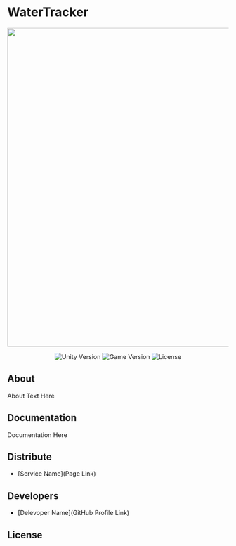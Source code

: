 # WaterTracker
<p align="center">
      <img src="https://downloader.disk.yandex.ru/preview/da489647696d7d190dff0116b9faa4c3d921c75175e7b61a56eeb61a76ef2b00/64199d1e/UVRbpAGnEWAt8cbXkf0q978e7tOAyh2el1qYVXSV82XUPbx3RbdWGXh1sVpNyNnJC_IyioL5qL77nKZ7EdMMNw%3D%3D?uid=0&filename=watertracker.png&disposition=inline&hash=&limit=0&content_type=image%2Fpng&owner_uid=0&tknv=v2&size=2048x2048" width="726">
</p>

<p align="center">
   <img src="" alt="Unity Version">
   <img src="" alt="Game Version">
   <img src="" alt="License">
</p>

## About

About Text Here

## Documentation

Documentation Here

## Distribute

- [Service Name](Page Link)


## Developers

- [Delevoper Name](GitHub Profile Link)

## License
